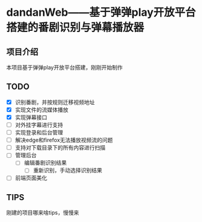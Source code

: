 # dandanWeb——基于弹弹play开放平台搭建的番剧识别与弹幕播放器
## 项目介绍

本项目基于弹弹play开放平台搭建，刚刚开始制作


## TODO

- [x] 识别番剧，并按规则迁移视频地址
- [x] 实现文件的流媒体播放
- [x] 实现弹幕接口
- [ ] 对外挂字幕进行支持
- [ ] 实现登录和后台管理
- [ ] 解决edge和firefox无法播放视频流的问题
- [ ] 支持对下载目录下的所有内容进行扫描
- [ ] 管理后台
  - [ ] 编辑番剧识别结果
    - [ ] 重新识别，手动选择识别结果
- [ ] 前端页面美化

## TIPS

刚建的项目哪来啥tips，慢慢来